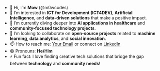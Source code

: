 - 👋 Hi, I’m **Mow** (@m0wcodes)
- 👀 I’m interested in **ICT for Development (ICT4DEV)**, **Artificial Intelligence**, and **data-driven solutions** that make a positive impact.
- 🌱 I’m currently diving deeper into **AI applications in healthcare** and **community-focused technology projects**.
- 💞️ I’m looking to collaborate on **open-source projects** related to **machine learning**, **data analytics**, and **social innovation**.
- 📫 How to reach me: [Your Email](mailto:mowalimkalim@gmail.com) or connect on [LinkedIn](https://www.linkedin.com/in/mowalim-kalim-jr-42b215100)
- 😄 Pronouns: **He/Him**
- ⚡ Fun fact: I love finding creative tech solutions that bridge the gap between **technology** and **community needs**!

<!---
@m0wcodes/m0wcodes is a ✨ special ✨ repository because its `README.md` (this file) appears on your GitHub profile.
You can click the Preview link to take a look at your changes.
--->
